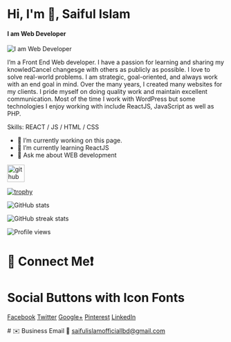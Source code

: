 # Hi, I'm 👋, Saiful Islam
#### I am Web Developer
![I am Web Developer](https://arturssmirnovs.github.io/github-profile-readme-generator/images/banner.png)

I’m a Front End Web developer. I have a passion for learning and sharing my knowledCancel changesge with others as publicly as possible. I love to solve real-world problems. I am strategic, goal-oriented, and always work with an end goal in mind. Over the many years, I created many websites for my clients. I pride myself on doing quality work and maintain excellent communication. Most of the time I work with WordPress but some technologies I enjoy working with include ReactJS, JavaScript as well as PHP.

Skills: REACT / JS / HTML / CSS

- 🔭 I’m currently working on this page. 
- 🌱 I’m currently learning ReactJS 
- 💬 Ask me about WEB development  


[<img src='https://cdn.jsdelivr.net/npm/simple-icons@3.0.1/icons/github.svg' alt='github' height='40'>](https://github.com/Saiful-Islam-2023)  

[![trophy](https://github-profile-trophy.vercel.app/?username=Saiful-Islam-2023)](https://github.com/ryo-ma/github-profile-trophy)

![GitHub stats](https://github-readme-stats.vercel.app/api?username=Saiful-Islam-2023&show_icons=true)  

![GitHub streak stats](https://streak-stats.demolab.com/?user=Saiful-Islam-2023)  

![Profile views](https://gpvc.arturio.dev/Saiful-Islam-2023)
# 🤙 Connect Me❗

<div id="social-platforms">
<h1>Social Buttons with Icon Fonts</h1>

<a class="btn btn-icon btn-facebook" href="#"><i class="fa fa-facebook"></i><span>Facebook</span></a>
<a class="btn btn-icon btn-twitter" href="#"><i class="fa fa-twitter"></i><span>Twitter</span></a>
<a class="btn btn-icon btn-googleplus" href="#"><i class="fa fa-google-plus"></i><span>Google+</span></a>
<a class="btn btn-icon btn-pinterest" href="#"><i class="fa fa-pinterest"></i><span>Pinterest</span></a>
<a class="btn btn-icon btn-linkedin" href="#"><i class="fa fa-linkedin"></i><span>LinkedIn</span></a>
</div>
<style>
@import url(//maxcdn.bootstrapcdn.com/font-awesome/4.2.0/css/font-awesome.min.css);
@import url(https://fonts.googleapis.com/css?family=Roboto:400,300);

/*Ignore me, I'm just page styling*/
html {font-family: 'Roboto', sans-serif;font-size:16px;line-height:1em;height:100%;}
body {
  background: #ffffff;
  background: -moz-linear-gradient(-45deg, #ffffff 0%, #ffffff 50%, #F2F2F2 50%, #F2F2F2 50%, #F2F2F2 100%);
  background: -webkit-gradient(linear, left top, right bottom, color-stop(0%,#ffffff), color-stop(50%,#ffffff), color-stop(50%,#F2F2F2), color-stop(50%,#F2F2F2), color-stop(100%,#F2F2F2));
  background: -webkit-linear-gradient(-45deg, #ffffff 0%,#ffffff 50%,#F2F2F2 50%,#F2F2F2 50%,#F2F2F2 100%);
  background: -o-linear-gradient(-45deg, #ffffff 0%,#ffffff 50%,#F2F2F2 50%,#F2F2F2 50%,#F2F2F2 100%);
  background: -ms-linear-gradient(-45deg, #ffffff 0%,#ffffff 50%,#F2F2F2 50%,#F2F2F2 50%,#F2F2F2 100%);
  background: linear-gradient(135deg, #ffffff 0%,#ffffff 50%,#F2F2F2 50%,#F2F2F2 50%,#F2F2F2 100%);
}

h1 {font-size:1.5em;margin-bottom:55px;}

#social-platforms {
  position:relative;
  top:100px;
  top:25vh;
  font-size:1rem;
  text-align:center;
  height:250px;
  overflow:hidden;
}

/*Pen code from this point on*/
.btn {
  clear:both;
  white-space:nowrap;
  font-size:.8em;
  display:inline-block;
  border-radius:5px;
  box-shadow: 0 1px 5px 0 rgba(0, 0, 0, 0.35);
  margin:2px;
  -webkit-transition:all .5s;
  -moz-transition:all .5s;
  transition:all .5s;
  overflow:hidden
}

.btn:hover {
  box-shadow: 0 5px 15px 0 rgba(0, 0, 0, 0.45);
}

.btn:focus {
  box-shadow: 0 3px 10px 0 rgba(0, 0, 0, 0.4);
}

.btn > span,.btn-icon > i {
  float:left;
  padding:13px;
  -webkit-transition:all .5s;
  -moz-transition:all .5s;
  transition:all .5s;
  line-height:1em
}

.btn > span {
  padding:14px 18px 16px;
  white-space:nowrap;
  color:#FFF;
  background:#b8b8b8
}

.btn:focus > span {
  background:#9a9a9a
}

.btn-icon > i {
  border-radius:5px 0 0 5px;
  position:relative;
  width:13px;
  text-align:center;
  font-size:1.25em;
  color:#fff;
  background:#212121
}

.btn-icon > i:after {
  content:"";
  border:8px solid;
  border-color:transparent transparent transparent #222;
  position:absolute;
  top:13px;
  right:-15px
}

.btn-icon:hover > i,.btn-icon:focus > i {
  color:#FFF
}

.btn-icon > span {
  border-radius:0 5px 5px 0
}

/*Facebook*/
.btn-facebook:hover > i,.btn-facebook:focus > i {
  color:#3b5998
}

.btn-facebook > span {
  background:#3b5998
}

/*Twitter*/
.btn-twitter:hover > i,.btn-twitter:focus > i {
  color:#55acee
}

.btn-twitter > span {
  background:#55acee
}

/*Google*/
.btn-googleplus:hover > i,.btn-googleplus:focus > i {
  color:#dd4b39
}

.btn-googleplus > span {
  background:#dd4b39
}

/*Pinterest*/
.btn-pinterest:hover > i,.btn-pinterest:focus > i {
  color:#cb2028
}

.btn-pinterest > span {
  background:#cb2028
}

/*LinkedIn*/
.btn-linkedin:hover > i,.btn-linkedin:focus > i {
  color:#007bb6
}

.btn-linkedin > span {
  background:#007bb6
}


</style>
# ✉️ Business Email
🔴 <a href="saifulislamofficiallbd@gmail.com">saifulislamofficiallbd@gmail.com</a>
